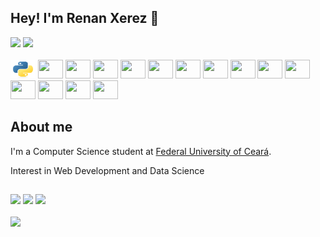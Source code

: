 ## Hey! I'm Renan Xerez 👋

<!---
Stats and most used languages
-->
<div>
  <img height="180em" src="https://github-readme-stats-sigma-five.vercel.app/api?username=RenanXM&show_icons=true&theme=tokyonight&include_all_commits=true&count_private=true"/>
  <img height="180em" src="https://github-readme-stats-sigma-five.vercel.app/api/top-langs/?username=RenanXM&hide=Jupyter%20Notebook,html&layout=compact&langs_count=7&theme=tokyonight"/>
</div>

<!---
Icons
-->
<div style="display: inline_block"><br>
  <img height="30" width="40" src="https://raw.githubusercontent.com/devicons/devicon/master/icons/python/python-original.svg">
  <img height="30" width="40" src="https://cdn.jsdelivr.net/gh/devicons/devicon/icons/c/c-original.svg" />
  <img height="30" width="40" src="https://cdn.jsdelivr.net/gh/devicons/devicon/icons/cplusplus/cplusplus-original.svg" />
  <img height="30" width="40" src="https://cdn.jsdelivr.net/gh/devicons/devicon/icons/jupyter/jupyter-original-wordmark.svg" />
  <img height="30" width="40" src="https://cdn.jsdelivr.net/gh/devicons/devicon/icons/java/java-original.svg" />
  <img height="30" width="40" src="https://cdn.jsdelivr.net/gh/devicons/devicon/icons/ocaml/ocaml-original.svg" />
  
  <img height="30" width="40" src="https://cdn.jsdelivr.net/gh/devicons/devicon/icons/mysql/mysql-original.svg" />
  <img height="30" width="40" src="https://cdn.jsdelivr.net/gh/devicons/devicon/icons/postgresql/postgresql-original.svg" />
  <img height="30" width="40" src="https://cdn.jsdelivr.net/gh/devicons/devicon/icons/mongodb/mongodb-original-wordmark.svg" />
          
  
  <img height="30" width="40" src="https://cdn.jsdelivr.net/gh/devicons/devicon/icons/html5/html5-original.svg" />
  <img height="30" width="40" src="https://cdn.jsdelivr.net/gh/devicons/devicon/icons/css3/css3-original.svg" />
  
  <img height="30" width="40" src="https://cdn.jsdelivr.net/gh/devicons/devicon/icons/javascript/javascript-original.svg" />
  <img height="30" width="40" src="https://cdn.jsdelivr.net/gh/devicons/devicon/icons/nodejs/nodejs-original.svg" />
  
  <img height="30" width="40" src="https://cdn.jsdelivr.net/gh/devicons/devicon/icons/git/git-original.svg" />
          
  
          
          
  
  
     
          
  <!---<img height="30" width="40" src="https://cdn.jsdelivr.net/gh/devicons/devicon/icons/react/react-original-wordmark.svg" />-->
  
  <img height="30" width="40" src="https://cdn.jsdelivr.net/gh/devicons/devicon/icons/babel/babel-original.svg" />
          
  
</div>

<!---
Myself
-->
## About me
I'm a Computer Science student at [Federal University of Ceará](https://www.ufc.br/).

Interest in Web Development and Data Science  

<!---
Social media
-->
##
<div> 
  <a href="https://instagram.com/renan_xm/" target="_blank"><img src="https://img.shields.io/badge/-Instagram-%23E4405F?style=for-the-badge&logo=instagram&logoColor=white" target="_blank"></a>
  <a href = "mailto:renanxmarques303@gmail.com"><img src="https://img.shields.io/badge/-Gmail-%23333?style=for-the-badge&logo=gmail&logoColor=white" target="_blank"></a>
   <a href="https://www.linkedin.com/in/renanxerez/" target="_blank"><img src="https://img.shields.io/badge/-LinkedIn-%230077B5?style=for-the-badge&logo=linkedin&logoColor=white" target="_blank"></a> 
</div>
</div>

<div><br>
  <img height="180em" src="https://github-readme-streak-stats.herokuapp.com/?user=RenanXM&theme=black-ice"/>
</div>
